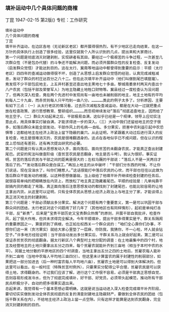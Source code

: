 ### 填补运动中几个具体问题的商榷
丁昆
1947-02-15
第2版()
专栏：工作研究

    填补运动中
    几个具体问题的商榷
    丁昆
    填平补齐运动，在边区各地（无论新区老区）都开展得很热烈，有不少地区已走向结束，在这一方针的具体执行上创造了很多经验，这里仅就我个人所认识到的几点，提出来和大家商讨。
    第一个问题是彻底消灭封建剥削，实现耕者有其田，要经过一个极艰苦的斗争过程，一次甚至几次群众性（不是包办代替）的斗争还不能解决问题，而必须开展群众性的反复检查、反复发动（启发群众觉悟）才能达到目的。这在太行、冀南等地运动中都曾得到重要的启示：平顺（太行老区）四四年的查减运动做得很不坏，创造了从思想上启发群众觉悟的经验，认真完成减租减息，发动了群众的村庄达百分之八十二。但在此次填平补齐运动中（他们叫做割尾巴填窟窿）。竟发现不少干部包庇地主，上五井村甚至还查出地主黑地七十多亩。黎城南委泉村两天内查出十八户农民（包括干部及荣誉军人）为地主隐藏土地牲口财物等。冀县经过一度检查认为没问题了，但再次深入检查，竟在两个先进村中发现尚有一亩地也未被削弱的地主，地主土地有的平均到每人二十九亩，而赤贫则每人只平均到一亩八分。……………类此的例子太多了。分析原因，主要有如下三点：（一）从太行老区的情况看，过去历次减租及查减运动，都是在大动一过就把重点放在检查政策、进行思想教育、整顿组织……………而忽视继续发动“落后”彻底追查地主，因而给了地主空子。（二）群众大动起来之后，干部极易自满，这似乎已经是一个规律，领导上应切实注意此点，用具体事实打破自满，才能求得进一步的深入。（三）大动中我们还留给地主的空子很多，如落后群众未能全部发动，干部作风上的毛病——自私、多分果实，损害中农利益引起中农恐惧等；这都给地主在经济上政治上留下隐蔽的巢穴。从此证明，不紧跟着大动过后进行深入的反复检查，地主是很难消灭的，农民是很难翻透身的。这点在各地似乎已不成问题，但在认识的程度上恐怕还有差别，还有再次提出研究的必要。
    第二个问题是只有认真从思想发动入手，面向落后、面向贫苦的未翻身农民，才能真正查出封建尾巴。武安的宪法叫做查阶级（查贫苦农民是否翻身，地主是否斗垮）。我认为很好。事实证明，贫苦的落后农民与干部之间的距离是很大的；左权马厩的干部说：“落后人不是一天两日才落后了的。”“发动落后群众是白误工。”再加上地主的从中破坏：“干部们分东西的时候，不让你们说话，现在没油水了，叫你们瞎惹人。”这话很能打中落后农民的心坎，而干部也往往以此做为落后群众不能发动的根据，以这种思想做基础，当上级给了他填平补齐继续检查封建的任务后，就很容易单纯的把眼睛放在内货上，而放松了地主真正隐藏着尾巴。平顺的经验是：凡单纯靠干部搞内货的都走了弯路，真正面向落后注意思想发动的都找到了封建尾巴，也能比较容易的让地主拿出内货。从这里可以证明，只有全体农民从思想上经济上政治上与地主分了家，才能谈得上真正消灭地主的封建剥削。
    第三个问题是：干部必须献出多分果实。解决这个问题有两个重要意义，第一是可以巩固干部与群众间的团结，太行老区对这个问题闹了好几年了（其他地区也有同样情形），起初是单纯打击干部，反“新贵”，后来是“宝贵干部历史又宝贵群众热情”的原则，开展干部自我批评，检查作风，起了很大作用，但并未求得完全解决。今年平顺填补，提出干部多得果实是干、群关系隔阂的重要原因之一，算是抓到了病根，也正如左权西关一个群众说的：“咱们全心靠你们办事，不想你们这一来（贪污果实）就给大家心里垫了一层麻，你防我，我猜你，不一心啦，坏人就会钻空子。”许多地方经验证明：当干部自动发出多分果实后，干群关系马上就会好起来。第二是可以保证赤贫贫农的彻底翻身。据太行新区八个典型村土地分配的调查：在土地最集中的四个村，地主及经营地主的土地只要拿出五分之四来，每个贫雇农就能补齐到三亩地（相当于本村中农的水平）。另据土地分散的平原地区的四个村调查，当地主拿出五分之四的土地后，贫雇农每人能补齐到二亩地（当地中农每人平均地三亩四分）。但这里未计算富农的属于封建性的削弱部分，如果把这一部分加进去（后一种村富农每人平均地六亩），贫雇农土地是可以得到大体解决的。但这里可以看出，在一般村庄（特殊贫苦村例外），只要果实分配得公平合理，贫雇农民是可以获得土地，求得翻身的。不过我们应该了解，进行这个工作很不容易，必须是干部真正思想自觉，否则容易形成泼冷水，但为了彻底完成填补，好干部、好党员，必须带头起模范，推动所有干部民兵积极分子，自动的把多得果实退出来。
    总起来讲，我觉得有一个基本思想必需明确，这就是说当运动进入深入检查完成填平补齐阶段，要切切实实做到发动全体农民彻底的反复的清查封建地主隐蔽财产，要做到全体农民的团结（包括干群关系在内），不给地主经济上政治上留一点空隙。只有这样才能算是达到农民翻身，完全消灭封建剥削的目的。
